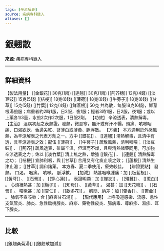 ```yaml
---
tags: [辛涼解表]
source: 疾病專科錄入
aliases: []
---
```


# 銀翹散

**來源**: 疾病專科錄入  

---

## 詳細資料
【製法用量】 [[金銀花]] 30克(1兩) [[連翹]] 30克(1兩) [[荊芥穗]] 12克(4錢) [[淡豆豉]] 15克(5錢) [[桔梗]] 18克(6錢) [[薄荷]] 18克(6錢) [[牛蒡子]] 18克(6錢) [[甘草]] 15克(5錢) [[竹葉]] 12克(4錢) [[鮮葦根]] 50克
共為散，每服18克(6錢)，鮮葦根湯煎服；病重者約2時1服，日3服，夜1服；輕者3時1服，日2服，夜1服；或以上藥各1/3量，水煎2次作2次服，1日服2劑。
【功效】
辛涼透表，清熱解毒。
【主治】
溫病初起之表熱證。發熱，微惡寒，無汗或有汗不暢，頭痛、咳嗽咽痛、口渴欲飲，舌邊尖紅、苔薄白或薄黃、脈浮數。
【方義】
本方適用於外感風熱，為辛涼解表之代表方劑之一。方中 [[銀花]] 、 [[連翹]] 清熱解毒，且清中有透，具辛涼透表之效；配伍 [[薄荷]] 、 [[牛蒡子]] 疏散風熱，清利咽喉； [[淡豆豉]] 、 [[荊芥]] 疏風透表，雖屬辛溫，但溫而不燥，且與清熱諸藥同用，可加強辛涼透表之力；佐以 [[淡竹葉]] 清上焦之熱，增強 [[銀花]] 、 [[連翹]] 清熱解毒之功； [[桔梗]] 宣肺利咽，與 [[甘草]] 合用又有化痰止咳之效； [[蘆根]] 清熱生津止渴； [[甘草]] 調和諸藥。
本方春、夏二季使用，療效較佳。
【辨證要點】
發熱。
口渴。
咽痛。
咳嗽。
脈浮數。
【加減】
熱甚咽喉腫痛：加 [[板藍根]] 、 [[黃芩]] 、 [[石膏]] 、 [[穿心蓮]] 。
表證明顯：加 [[蟬衣]] 、 [[殭蠶]] 、 [[蔥白]] 。
心煩裡熱甚：加 [[梔子]] 、 [[知母]] 、 [[黃芩]] 。
渴甚：加 [[天花粉]] 、 [[石膏]] 。
咳嗽甚：加 [[杏仁]] 、 [[款冬花]] 。
胸悶、納差：加 [[藿香]] 、 [[鬱金]] 。
肺氣不宣咳嗽：合 [[麻杏甘石湯]] 。
【現代應用】
上呼吸道感染、流感、急性支氣管炎、肺炎、急性扁桃腺炎、麻疹、藥物性皮炎、腸病毒、蕁麻疹、濕疹、耳下腺炎。

---

## 比較
[[銀翹桑菊湯]]
[[銀翹散加減]]
